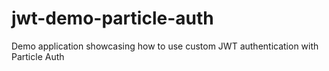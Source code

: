 # jwt-demo-particle-auth
 Demo application showcasing how to use custom JWT authentication with Particle Auth
